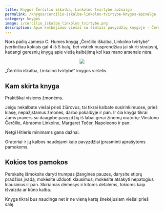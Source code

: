 ```yaml
---
title: Knygos Čerčilio iškalba, Linkolno tvirtybė apžvalga
permalink: /knygos/cercilio-iskalba-linkolno-tvirtybe-knygos-apzvalga
category: knygos
image: i/cercilio_iskalba_linkolno_tvirtybe.png
description: Apie kalbėjimus viešai su šimtais pavyzdžių knygoje - Čerčilio išškalba, Linkolno tvirtybė. Apie didžiausių pasaulio oratorių sėkmę ir patarimus kaip ką daryti atsistojus prieš minią.
---
```


Nors pačią Jameso C. Humes knygą „Čerčilio iškalba, Linkolno tvirtybė“ įvertinčiau kokiais gal 4 iš 5 balų, bet vistiek nusprendžiau jai skirti straipsnį, kadangi geresnių knygų apie viešą kalbėjimą kol kas mano arsenale nėra.

<p style="text-align: center; margin-bottom: 5px">
    <img src="/i/cercilio_iskalba_linkolno_tvirtybe.png" style="max-width: 100%; max-height: 500px" />
</p>

<p class="text-muted small text-center">„Čerčilio iškalba, Linkolno tvirtybė“ knygos viršelis</p>


## Kam skirta knyga

Praktiškai visiems žmonėms.

Jeigu nekalbate viešai prieš žiūrovus, tai tikrai kalbate susirinkimuose, prieš klasę, nepažįstamus žmones, darbo pokalbyje ir pan. Ir čia knyga tikrai Jums pravers su daugybe pavyzdžių iš labai gerai žinomų oratorių: Vinstono Čerčilio, Abraomo Linkolno, Margaret Tečer, Napoleono ir pan.

Netgi Hitleris minimams gana dažnai.

Oratoriai ir jų kalbos naudojami kaip pavyzdžiai įprasminti aprašytoms pamokoms.

## Kokios tos pamokos

Perskaitę išmoksite daryti trumpas įžangines pauzes, darysite stiprų pradžios įvadą, mokėsite užduoti klausimus, mokėsite atsakyti nepatogius klausimus ir pan. Skiriamas dėmesys ir kitoms detalėms, tokioms kaip išvaizda ar kūno kalba.

Knyga tikrai bus naudinga net ir ne vieną kartą šnekėjusiam viešai prieš salę.
